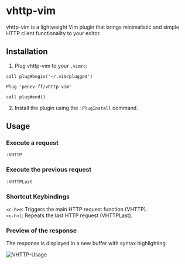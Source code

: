 # vhttp-vim

vhttp-vim is a lightweight Vim plugin that brings minimalistic and simple HTTP client functionality to your editor. 

## Installation

1. Plug vhttp-vim to your `.vimrc`:

```vim
call plug#begin('~/.vim/plugged')

Plug 'penev-ff/vhttp-vim'

call plug#end()
```

2. Install the plugin using the `:PlugInstall` command.

## Usage

### Execute a request

```vim
:VHTTP
```

### Execute the previous request

```vim
:VHTTPLast
```

### Shortcut Keybindings

`<c-h>e`: Triggers the main HTTP request function (VHTTP).  
`<c-h>l`: Repeats the last HTTP request (VHTTPLast).  

### Preview of the response

The response is displayed in a new buffer with syntax highlighting.

![VHTTP-Usage](https://i.imgur.com/EWT3Vmx.png)
